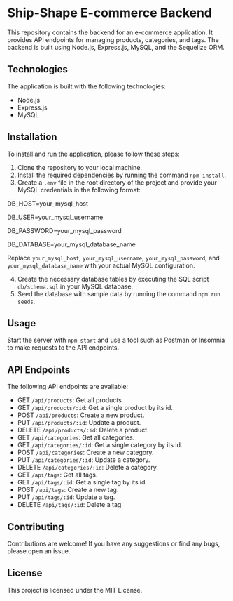# Ship-Shape E-commerce Backend

This repository contains the backend for an e-commerce application. It provides API endpoints for managing products, categories, and tags. The backend is built using Node.js, Express.js, MySQL, and the Sequelize ORM.

## Technologies

The application is built with the following technologies:

- Node.js
- Express.js
- MySQL

## Installation

To install and run the application, please follow these steps:

1. Clone the repository to your local machine.
2. Install the required dependencies by running the command `npm install`.
3. Create a `.env` file in the root directory of the project and provide your MySQL credentials in the following format:

DB_HOST=your_mysql_host

DB_USER=your_mysql_username

DB_PASSWORD=your_mysql_password

DB_DATABASE=your_mysql_database_name

Replace `your_mysql_host`, `your_mysql_username`, `your_mysql_password`, and `your_mysql_database_name` with your actual MySQL configuration.

4. Create the necessary database tables by executing the SQL script `db/schema.sql` in your MySQL database.
5. Seed the database with sample data by running the command `npm run seeds`.

## Usage

Start the server with `npm start` and use a tool such as Postman or Insomnia to make requests to the API endpoints.

## API Endpoints

The following API endpoints are available:

- GET `/api/products`: Get all products.
- GET `/api/products/:id`: Get a single product by its id.
- POST `/api/products`: Create a new product.
- PUT `/api/products/:id`: Update a product.
- DELETE `/api/products/:id`: Delete a product.
- GET `/api/categories`: Get all categories.
- GET `/api/categories/:id`: Get a single category by its id.
- POST `/api/categories`: Create a new category.
- PUT `/api/categories/:id`: Update a category.
- DELETE `/api/categories/:id`: Delete a category.
- GET `/api/tags`: Get all tags.
- GET `/api/tags/:id`: Get a single tag by its id.
- POST `/api/tags`: Create a new tag.
- PUT `/api/tags/:id`: Update a tag.
- DELETE `/api/tags/:id`: Delete a tag.

## Contributing

Contributions are welcome! If you have any suggestions or find any bugs, please open an issue.

## License

This project is licensed under the MIT License.